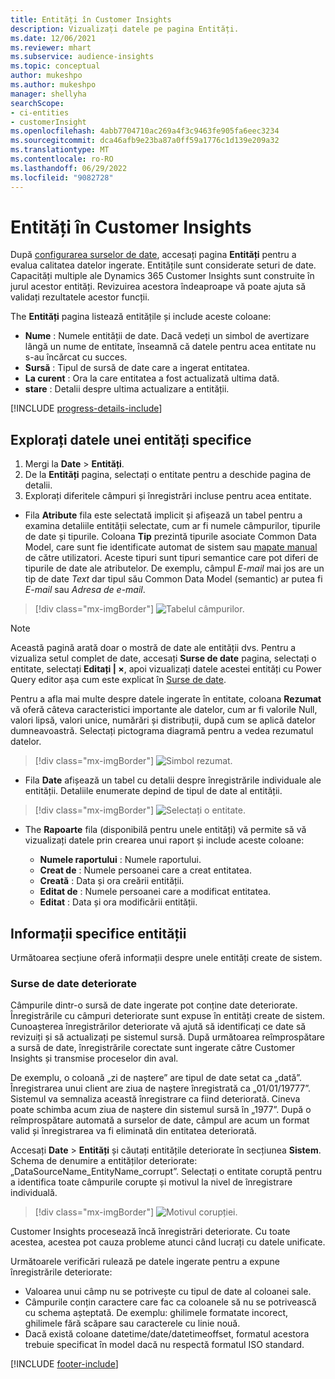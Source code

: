 ```yaml
---
title: Entități în Customer Insights
description: Vizualizați datele pe pagina Entități.
ms.date: 12/06/2021
ms.reviewer: mhart
ms.subservice: audience-insights
ms.topic: conceptual
author: mukeshpo
ms.author: mukeshpo
manager: shellyha
searchScope:
- ci-entities
- customerInsight
ms.openlocfilehash: 4abb7704710ac269a4f3c9463fe905fa6eec3234
ms.sourcegitcommit: dca46afb9e23ba87a0ff59a1776c1d139e209a32
ms.translationtype: MT
ms.contentlocale: ro-RO
ms.lasthandoff: 06/29/2022
ms.locfileid: "9082728"
---
```

# <a name="entities-in-customer-insights"></a>Entități în Customer Insights

După [configurarea surselor de date](data-sources.md), accesați pagina **Entități** pentru a evalua calitatea datelor ingerate. Entitățile sunt considerate seturi de date. Capacități multiple ale Dynamics 365 Customer Insights sunt construite în jurul acestor entități. Revizuirea acestora îndeaproape vă poate ajuta să validați rezultatele acestor funcții.

The **Entități** pagina listează entitățile și include aceste coloane:

- **Nume** : Numele entității de date. Dacă vedeți un simbol de avertizare lângă un nume de entitate, înseamnă că datele pentru acea entitate nu s-au încărcat cu succes.
- **Sursă** : Tipul de sursă de date care a ingerat entitatea.
- **La curent** : Ora la care entitatea a fost actualizată ultima dată.
- **stare** : Detalii despre ultima actualizare a entității.

[!INCLUDE [progress-details-include](includes/progress-details-pane.md)]

## <a name="explore-a-specific-entitys-data"></a>Explorați datele unei entități specifice

1. Mergi la **Date** > **Entități**.
1. De la **Entități** pagina, selectați o entitate pentru a deschide pagina de detalii.  
1. Explorați diferitele câmpuri și înregistrări incluse pentru acea entitate.

- Fila **Atribute** fila este selectată implicit și afișează un tabel pentru a examina detaliile entității selectate, cum ar fi numele câmpurilor, tipurile de date și tipurile. Coloana **Tip** prezintă tipurile asociate Common Data Model, care sunt fie identificate automat de sistem sau [mapate manual](map-entities.md) de către utilizatori. Aceste tipuri sunt tipuri semantice care pot diferi de tipurile de date ale atributelor. De exemplu, câmpul *E-mail* mai jos are un tip de date *Text* dar tipul său Common Data Model (semantic) ar putea fi *E-mail* sau *Adresa de e-mail*.

> [!div class="mx-imgBorder"]
> ![Tabelul câmpurilor.](media/data-manager-entities-fields.PNG "Tabelul câmpurilor")

> [!NOTE]
> Această pagină arată doar o mostră de date ale entității dvs. Pentru a vizualiza setul complet de date, accesați **Surse de date** pagina, selectați o entitate, selectați **Editați | ×**, apoi vizualizați datele acestei entități cu Power Query editor așa cum este explicat în [Surse de date](data-sources.md).

Pentru a afla mai multe despre datele ingerate în entitate, coloana **Rezumat** vă oferă câteva caracteristici importante ale datelor, cum ar fi valorile Null, valori lipsă, valori unice, numărări și distribuții, după cum se aplică datelor dumneavoastră. Selectați pictograma diagramă pentru a vedea rezumatul datelor.

> [!div class="mx-imgBorder"]
> ![Simbol rezumat.](media/data-manager-entities-summary.png "Tabel Rezumat date")

- Fila **Date** afișează un tabel cu detalii despre înregistrările individuale ale entității. Detaliile enumerate depind de tipul de date al entității.

> [!div class="mx-imgBorder"]
> ![Selectați o entitate.](media/data-manager-entities-data.png "Selectați o entitate")

- The **Rapoarte** fila (disponibilă pentru unele entități) vă permite să vă vizualizați datele prin crearea unui raport și include aceste coloane:

  - **Numele raportului** : Numele raportului.
  - **Creat de** : Numele persoanei care a creat entitatea.
  - **Creată** : Data și ora creării entității.
  - **Editat de** : Numele persoanei care a modificat entitatea.
  - **Editat** : Data și ora modificării entității. 

## <a name="entity-specific-information"></a>Informații specifice entității

Următoarea secțiune oferă informații despre unele entități create de sistem.

### <a name="corrupted-data-sources"></a>Surse de date deteriorate

Câmpurile dintr-o sursă de date ingerate pot conține date deteriorate. Înregistrările cu câmpuri deteriorate sunt expuse în entități create de sistem. Cunoașterea înregistrărilor deteriorate vă ajută să identificați ce date să revizuiți și să actualizați pe sistemul sursă. După următoarea reîmprospătare a sursă de date, înregistrările corectate sunt ingerate către Customer Insights și transmise proceselor din aval. 

De exemplu, o coloană „zi de naștere” are tipul de date setat ca „dată”. Înregistrarea unui client are ziua de naștere înregistrată ca „01/01/19777”. Sistemul va semnaliza această înregistrare ca fiind deteriorată. Cineva poate schimba acum ziua de naștere din sistemul sursă în „1977”. După o reîmprospătare automată a surselor de date, câmpul are acum un format valid și înregistrarea va fi eliminată din entitatea deteriorată. 

Accesați **Date** > **Entități** și căutați entitățile deteriorate în secțiunea **Sistem**. Schema de denumire a entităților deteriorate: „DataSourceName_EntityName_corrupt”. Selectați o entitate coruptă pentru a identifica toate câmpurile corupte și motivul la nivel de înregistrare individuală.
> [!div class="mx-imgBorder"]
> ![Motivul corupției.](media/corruption-reason.png "Motivul corupției")

Customer Insights procesează încă înregistrări deteriorate. Cu toate acestea, acestea pot cauza probleme atunci când lucrați cu datele unificate.

Următoarele verificări rulează pe datele ingerate pentru a expune înregistrările deteriorate: 

- Valoarea unui câmp nu se potrivește cu tipul de date al coloanei sale.
- Câmpurile conțin caractere care fac ca coloanele să nu se potrivească cu schema așteptată. De exemplu: ghilimele formatate incorect, ghilimele fără scăpare sau caracterele cu linie nouă.
- Dacă există coloane datetime/date/datetimeoffset, formatul acestora trebuie specificat în model dacă nu respectă formatul ISO standard.


[!INCLUDE [footer-include](includes/footer-banner.md)]
